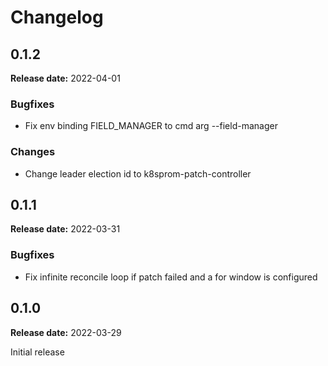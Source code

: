 # Changelog

## 0.1.2

**Release date:** 2022-04-01

### Bugfixes
* Fix env binding FIELD_MANAGER to cmd arg --field-manager


### Changes
* Change leader election id to k8sprom-patch-controller

## 0.1.1

**Release date:** 2022-03-31

### Bugfixes
* Fix infinite reconcile loop if patch failed and a for window is configured


## 0.1.0

**Release date:** 2022-03-29

Initial release

